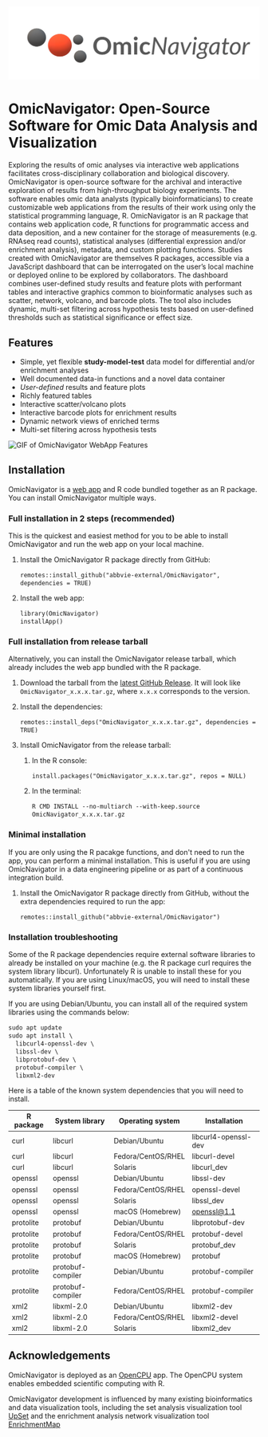 <img src="man/figures/omicnavigator-dark-text.png"/>

# OmicNavigator: Open-Source Software for Omic Data Analysis and Visualization 

Exploring the results of omic analyses via interactive web applications
facilitates cross-disciplinary collaboration and biological discovery.
OmicNavigator is open-source software for the archival and interactive
exploration of results from high-throughput biology experiments. The software
enables omic data analysts (typically bioinformaticians) to create customizable
web applications from the results of their work using only the statistical
programming language, R. OmicNavigator is an R package that contains
web application code, R functions for programmatic access and data deposition,
and a new container for the storage of measurements (e.g. RNAseq read counts),
statistical analyses (differential expression and/or enrichment analysis),
metadata, and custom plotting functions. Studies created with OmicNavigator are
themselves R packages, accessible via a JavaScript dashboard that can be
interrogated on the user’s local machine or deployed online to be explored by
collaborators. The dashboard combines user-defined study results and feature
plots with performant tables and interactive graphics common to bioinformatic
analyses such as scatter, network, volcano, and barcode plots. The tool also
includes dynamic, multi-set filtering across hypothesis tests based on
user-defined thresholds such as statistical significance or effect size.

## Features

* Simple, yet flexible **study-model-test** data model for differential and/or enrichment analyses
* Well documented data-in functions and a novel data container
* _User-defined_ results and feature plots
* Richly featured tables
* Interactive scatter/volcano plots
* Interactive barcode plots for enrichment results
* Dynamic network views of enriched terms
* Multi-set filtering across hypothesis tests

![](./inst/OmicNavigator.gif "GIF of OmicNavigator WebApp Features")



## Installation

OmicNavigator is a [web app](https://github.com/abbvie-external/OmicNavigatorWebApp) and R code bundled together as an R package. You can install OmicNavigator multiple ways.

### Full installation in 2 steps (recommended)

This is the quickest and easiest method for you to be able to install
OmicNavigator and run the web app on your local machine.

1. Install the OmicNavigator R package directly from GitHub:

    ```
    remotes::install_github("abbvie-external/OmicNavigator", dependencies = TRUE)
    ```

1. Install the web app:

    ```
    library(OmicNavigator)
    installApp()
    ```

### Full installation from release tarball

Alternatively, you can install the OmicNavigator release tarball, which already
includes the web app bundled with the R package.

1. Download the tarball from the [latest GitHub Release][release-latest]. It
will look like `OmicNavigator_x.x.x.tar.gz`, where `x.x.x` corresponds to the
version.

    [release-latest]: https://github.com/abbvie-external/OmicNavigator/releases/latest

1. Install the dependencies:

    ```
    remotes::install_deps("OmicNavigator_x.x.x.tar.gz", dependencies = TRUE)
    ```

1. Install OmicNavigator from the release tarball:

    1) In the R console:

        ```
        install.packages("OmicNavigator_x.x.x.tar.gz", repos = NULL)
        ```

    1) In the terminal:

        ```
        R CMD INSTALL --no-multiarch --with-keep.source OmicNavigator_x.x.x.tar.gz
        ```

### Minimal installation

If you are only using the R pacakge functions, and don't need to run the app,
you can perform a minimal installation. This is useful if you are using
OmicNavigator in a data engineering pipeline or as part of a continuous
integration build.

1. Install the OmicNavigator R package directly from GitHub, without the extra
dependencies required to run the app:

    ```
    remotes::install_github("abbvie-external/OmicNavigator")
    ```

### Installation troubleshooting

Some of the R package dependencies require external software libraries to
already be installed on your machine (e.g. the R package curl requires the
system library libcurl). Unfortunately R is unable to install these for you
automatically. If you are using Linux/macOS, you will need to install these
system libraries yourself first.

If you are using Debian/Ubuntu, you can install all of the required system
libraries using the commands below:

```
sudo apt update
sudo apt install \
  libcurl4-openssl-dev \
  libssl-dev \
  libprotobuf-dev \
  protobuf-compiler \
  libxml2-dev
```

Here is a table of the known system dependencies that you will need to install.

R package | System library | Operating system | Installation
--------- | -------------- | ---------------- | ------------
curl | libcurl | Debian/Ubuntu | libcurl4-openssl-dev
curl | libcurl | Fedora/CentOS/RHEL | libcurl-devel
curl | libcurl | Solaris | libcurl_dev
openssl | openssl | Debian/Ubuntu | libssl-dev
openssl | openssl | Fedora/CentOS/RHEL | openssl-devel
openssl | openssl | Solaris | libssl_dev
openssl | openssl | macOS (Homebrew) | openssl@1.1
protolite | protobuf | Debian/Ubuntu | libprotobuf-dev
protolite | protobuf | Fedora/CentOS/RHEL | protobuf-devel
protolite | protobuf | Solaris | protobuf_dev
protolite | protobuf | macOS (Homebrew) | protobuf
protolite | protobuf-compiler | Debian/Ubuntu | protobuf-compiler
protolite | protobuf-compiler | Fedora/CentOS/RHEL | protobuf-compiler
xml2 | libxml-2.0 | Debian/Ubuntu | libxml2-dev
xml2 | libxml-2.0 | Fedora/CentOS/RHEL | libxml2-devel
xml2 | libxml-2.0 | Solaris | libxml2_dev

## Acknowledgements

OmicNavigator is deployed as an [OpenCPU](https://www.opencpu.org/ "OpenCPU") app. The OpenCPU system enables embedded scientific computing with R.

OmicNavigator development is influenced by many existing bioinformatics and data visualization tools, including the set analysis visualization tool [UpSet](https://github.com/VCG/upset "UpSet") and the enrichment analysis network visualization tool [EnrichmentMap](https://github.com/BaderLab/EnrichmentMapApp "EnrichmentMap")
